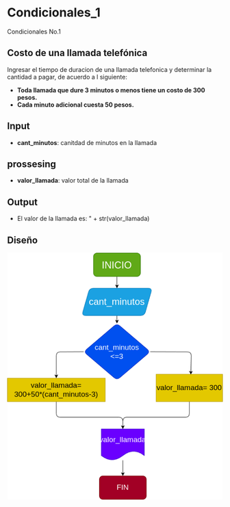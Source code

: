 # Condicionales_1
Condicionales No.1

## Costo de una llamada telefónica

Ingresar el tiempo de duracion de una llamada telefonica y determinar la cantidad a pagar, de acuerdo a l siguiente:

- **Toda llamada que dure 3 minutos o menos tiene un costo de 300 pesos.**
- **Cada minuto adicional cuesta 50 pesos.**

## Input

- **cant_minutos**: canitdad de minutos en la llamada
## prossesing

- **valor_llamada**: valor total de la llamada

## Output

- El valor de la llamada es: " + str(valor_llamada)

## Diseño 
![diagramadeflujo](diagrama.png)

